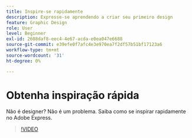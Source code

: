 ```yaml
---
title: Inspire-se rapidamente
description: Expresse-se aprendendo a criar seu primeiro design
feature: Graphic Design
role: User
level: Beginner
exl-id: 2608daf8-eec4-4e67-acda-e0ea047e6688
source-git-commit: e39efe0f7afc4e3e970ea7f2df57b51bf17123a6
workflow-type: tm+mt
source-wordcount: '31'
ht-degree: 0%

---
```


# Obtenha inspiração rápida

Não é designer? Não é um problema. Saiba como se inspirar rapidamente no Adobe Express.

>[!VIDEO](https://video.tv.adobe.com/v/3420207?quality=12&learn=on&hidetitle=true)
